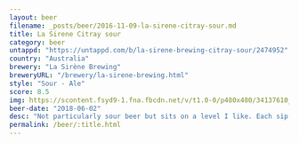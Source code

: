 ```yaml
---
layout: beer
filename: _posts/beer/2016-11-09-la-sirene-citray-sour.md
title: La Sirene Citray sour
category: beer
untappd: "https://untappd.com/b/la-sirene-brewing-citray-sour/2474952"
country: "Australia"
brewery: "La Sirène Brewing"
breweryURL: "/brewery/la-sirene-brewing.html"
style: "Sour - Ale"
score: 8.5
img: https://scontent.fsyd9-1.fna.fbcdn.net/v/t1.0-0/p480x480/34137610_10156301081398745_6624254431443550208_o.jpg?_nc_cat=110&_nc_sid=e007fa&_nc_ohc=7Y4Ie1I7hlEAX94neUC&_nc_ht=scontent.fsyd9-1.fna&_nc_tp=6&oh=385a7b6bc5762e57cf4b22e3c9b1976e&oe=5F4B69D4
beer-date: "2018-06-02"
desc: "Not particularly sour beer but sits on a level I like. Each sip is a delicious mix of sour and beer"
permalink: /beer/:title.html
---
```


